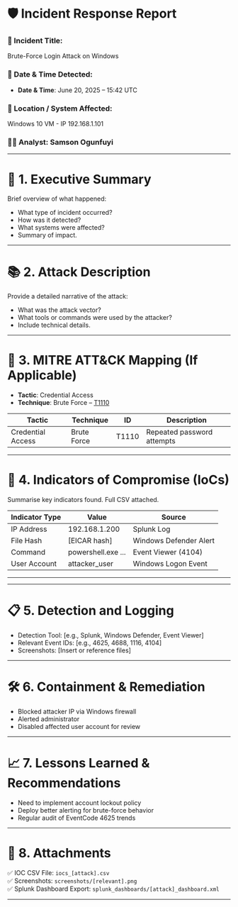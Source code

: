 # 🛡️ Incident Response Report

### 🎯 Incident Title: 
Brute-Force Login Attack on Windows

### 📅 Date & Time Detected:
- **Date & Time**: June 20, 2025 – 15:42 UTC

### 📍 Location / System Affected: 
Windows 10 VM - IP 192.168.1.101

### 👨‍💻 Analyst: Samson Ogunfuyi

---

# 🔎 1. Executive Summary

Brief overview of what happened:
- What type of incident occurred?
- How was it detected?
- What systems were affected?
- Summary of impact.

---

# 📚 2. Attack Description 
Provide a detailed narrative of the attack:
- What was the attack vector?
- What tools or commands were used by the attacker?
- Include technical details.

---

# 🧠  3. MITRE ATT&CK Mapping (If Applicable)

- **Tactic**: Credential Access
- **Technique**: Brute Force – [T1110](https://attack.mitre.org/techniques/T1110/)

| Tactic        | Technique          | ID        | Description                      |
|---------------|--------------------|-----------|----------------------------------|
| Credential Access | Brute Force        | T1110     | Repeated password attempts       |

---

# 🧾 4. Indicators of Compromise (IoCs)

Summarise key indicators found. Full CSV attached.

| Indicator Type | Value              | Source                   |
|----------------|--------------------|--------------------------|
| IP Address     | 192.168.1.200      | Splunk Log               |
| File Hash      | [EICAR hash]       | Windows Defender Alert   |
| Command        | powershell.exe ... | Event Viewer (4104)      |
| User Account   | attacker_user      | Windows Logon Event      |

---

---
# 📋  5. Detection and Logging

- Detection Tool: [e.g., Splunk, Windows Defender, Event Viewer]
- Relevant Event IDs: [e.g., 4625, 4688, 1116, 4104]
- Screenshots: [Insert or reference files]

---
# 🛠️  6. Containment & Remediation

- Blocked attacker IP via Windows firewall
- Alerted administrator
- Disabled affected user account for review

---
# 📈  7. Lessons Learned & Recommendations

- Need to implement account lockout policy
- Deploy better alerting for brute-force behavior
- Regular audit of EventCode 4625 trends

---
# 📎  8. Attachments

✅ IOC CSV File: `iocs_[attack].csv`  
✅ Screenshots: `screenshots/[relevant].png`  
✅ Splunk Dashboard Export: `splunk_dashboards/[attack]_dashboard.xml`  

---

